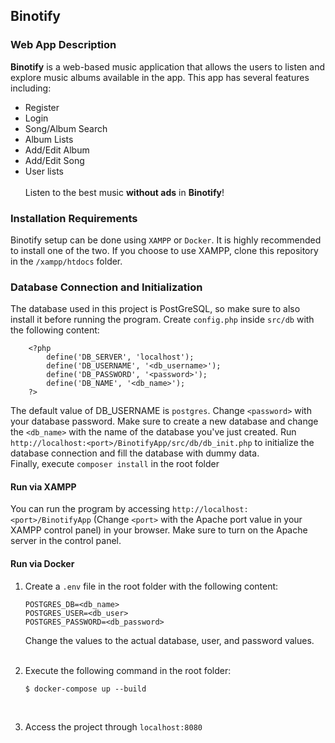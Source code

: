## Binotify
### Web App Description
**Binotify** is a web-based music application that allows the users to listen and explore music albums available in the app. This app has several features including: 
<br>
- Register
- Login
- Song/Album Search
- Album Lists
- Add/Edit Album
- Add/Edit Song
- User lists
<br> <br>
Listen to the best music **without ads** in **Binotify**!

### Installation Requirements 
Binotify setup can be done using `XAMPP` or `Docker`. It is highly recommended to install one of the two. If you choose to use XAMPP, clone this repository in the `/xampp/htdocs` folder. <br>

### Database Connection and Initialization

The database used in this project is PostGreSQL, so make sure to also install it before running the program. Create `config.php` inside `src/db` with the following content: 
```
    <?php
        define('DB_SERVER', 'localhost');
        define('DB_USERNAME', '<db_username>');
        define('DB_PASSWORD', '<password>');
        define('DB_NAME', '<db_name>');
    ?>
```
The default value of DB_USERNAME is `postgres`. Change `<password>` with your database password. Make sure to create a new database and change the `<db_name>` with the name of the database you've just created. Run `http://localhost:<port>/BinotifyApp/src/db/db_init.php` to initialize the database connection and fill the database with dummy data. <br>
Finally, execute `composer install` in the root folder



#### Run via XAMPP
You can run the program by accessing `http://localhost:<port>/BinotifyApp` (Change `<port>` with the Apache port value in your XAMPP control panel) in your browser. Make sure to turn on the Apache server in the control panel.

#### Run via Docker

1. Create a `.env` file in the root folder with the following content:

    ```
    POSTGRES_DB=<db_name>
    POSTGRES_USER=<db_user> 
    POSTGRES_PASSWORD=<db_password>
    ```
    Change the values to the actual database, user, and password values.
<br><br>
2. Execute the following command in the root folder: 

    ```
    $ docker-compose up --build
    ```
<br>

3. Access the project through `localhost:8080`




